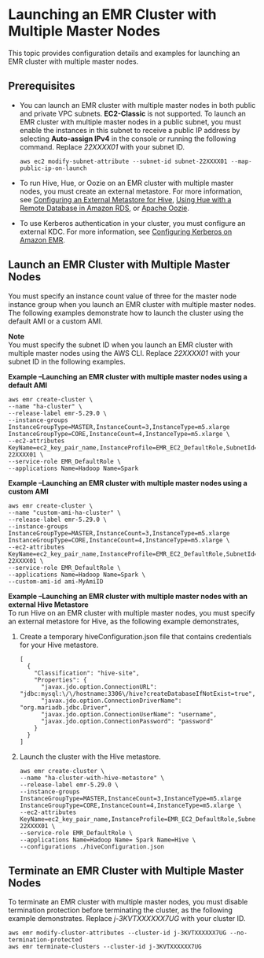 # Launching an EMR Cluster with Multiple Master Nodes<a name="emr-plan-ha-launch"></a>

This topic provides configuration details and examples for launching an EMR cluster with multiple master nodes\.

## Prerequisites<a name="emr-plan-ha-launch-config"></a>
+ You can launch an EMR cluster with multiple master nodes in both public and private VPC subnets\. **EC2\-Classic** is not supported\. To launch an EMR cluster with multiple master nodes in a public subnet, you must enable the instances in this subnet to receive a public IP address by selecting **Auto\-assign IPv4** in the console or running the following command\. Replace *22XXXX01* with your subnet ID\.

  ```
  aws ec2 modify-subnet-attribute --subnet-id subnet-22XXXX01 --map-public-ip-on-launch					
  ```
+ To run Hive, Hue, or Oozie on an EMR cluster with multiple master nodes, you must create an external metastore\. For more information, see [Configuring an External Metastore for Hive](https://docs.aws.amazon.com/emr/latest/ReleaseGuide/emr-metastore-external-hive.html), [Using Hue with a Remote Database in Amazon RDS](https://docs.aws.amazon.com/emr/latest/ReleaseGuide/hue-rds.html), or [Apache Oozie](https://docs.aws.amazon.com/emr/latest/ReleaseGuide/emr-oozie.html)\.
+ To use Kerberos authentication in your cluster, you must configure an external KDC\. For more information, see [Configuring Kerberos on Amazon EMR](https://docs.aws.amazon.com/emr/latest/ManagementGuide/emr-kerberos-configure.html)\.

## Launch an EMR Cluster with Multiple Master Nodes<a name="emr-plan-ha-launch-examples"></a>

You must specify an instance count value of three for the master node instance group when you launch an EMR cluster with multiple master nodes\. The following examples demonstrate how to launch the cluster using the default AMI or a custom AMI\. 

**Note**  
You must specify the subnet ID when you launch an EMR cluster with multiple master nodes using the AWS CLI\. Replace *22XXXX01* with your subnet ID in the following examples\.

**Example –Launching an EMR cluster with multiple master nodes using a default AMI**  

```
aws emr create-cluster \
--name "ha-cluster" \
--release-label emr-5.29.0 \
--instance-groups InstanceGroupType=MASTER,InstanceCount=3,InstanceType=m5.xlarge InstanceGroupType=CORE,InstanceCount=4,InstanceType=m5.xlarge \
--ec2-attributes KeyName=ec2_key_pair_name,InstanceProfile=EMR_EC2_DefaultRole,SubnetId=subnet-22XXXX01 \
--service-role EMR_DefaultRole \
--applications Name=Hadoop Name=Spark
```

**Example –Launching an EMR cluster with multiple master nodes using a custom AMI**  

```
aws emr create-cluster \
--name "custom-ami-ha-cluster" \
--release-label emr-5.29.0 \
--instance-groups InstanceGroupType=MASTER,InstanceCount=3,InstanceType=m5.xlarge InstanceGroupType=CORE,InstanceCount=4,InstanceType=m5.xlarge \
--ec2-attributes KeyName=ec2_key_pair_name,InstanceProfile=EMR_EC2_DefaultRole,SubnetId=subnet-22XXXX01 \
--service-role EMR_DefaultRole \
--applications Name=Hadoop Name=Spark \
--custom-ami-id ami-MyAmiID
```

**Example –Launching an EMR cluster with multiple master nodes with an external Hive Metastore**  
To run Hive on an EMR cluster with multiple master nodes, you must specify an external metastore for Hive, as the following example demonstrates,  

1. Create a temporary hiveConfiguration\.json file that contains credentials for your Hive metastore\.

   ```
   [
     {
       "Classification": "hive-site",
       "Properties": {
         "javax.jdo.option.ConnectionURL": "jdbc:mysql:\/\/hostname:3306\/hive?createDatabaseIfNotExist=true",
         "javax.jdo.option.ConnectionDriverName": "org.mariadb.jdbc.Driver",
         "javax.jdo.option.ConnectionUserName": "username",
         "javax.jdo.option.ConnectionPassword": "password"
       }
     }
   ]
   ```

1. Launch the cluster with the Hive metastore\. 

   ```
   aws emr create-cluster \
   --name "ha-cluster-with-hive-metastore" \
   --release-label emr-5.29.0 \
   --instance-groups InstanceGroupType=MASTER,InstanceCount=3,InstanceType=m5.xlarge InstanceGroupType=CORE,InstanceCount=4,InstanceType=m5.xlarge \
   --ec2-attributes KeyName=ec2_key_pair_name,InstanceProfile=EMR_EC2_DefaultRole,SubnetId=subnet-22XXXX01 \
   --service-role EMR_DefaultRole \
   --applications Name=Hadoop Name= Spark Name=Hive \
   --configurations ./hiveConfiguration.json
   ```

## Terminate an EMR Cluster with Multiple Master Nodes<a name="emr-plan-ha-launch-terminate"></a>

To terminate an EMR cluster with multiple master nodes, you must disable termination protection before terminating the cluster, as the following example demonstrates\. Replace *j\-3KVTXXXXXX7UG* with your cluster ID\.

```
aws emr modify-cluster-attributes --cluster-id j-3KVTXXXXXX7UG --no-termination-protected
aws emr terminate-clusters --cluster-id j-3KVTXXXXXX7UG
```